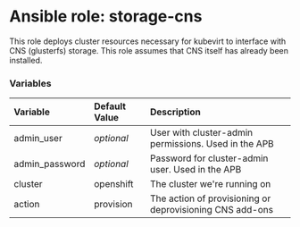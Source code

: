# Ansible role: storage-cns

This role deploys cluster resources necessary for kubevirt to interface with
CNS (glusterfs) storage.  This role assumes that CNS itself has already been
installed.

### Variables
| Variable        | Default Value           | Description  |
|:------------- |:-------------|:----- |
| admin_user | _optional_ | User with cluster-admin permissions. Used in the APB |
| admin_password | _optional_ | Password for cluster-admin user. Used in the APB |
| cluster | openshift | The cluster we're running on |
| action | provision | The action of provisioning or deprovisioning CNS add-ons |

